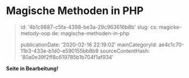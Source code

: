 Magische Methoden in PHP
========================

> id: '4b1c9887-c5fa-4398-be3a-29c963616b8b'
> slug:
> 	cs: magicke-metody-oop
> 	de: magische-methoden-in-php
> 
> publicationDate: '2020-02-16 22:19:02'
> mainCategoryId: ae4c1c70-11b3-433e-b1d0-e590155bb8b9
> sourceContentHash: '80a0e39f2ff8c619785b1b704f1af934'

**Seite in Bearbeitung!**
